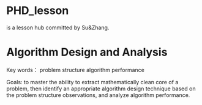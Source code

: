 # PHD_lesson
is a lesson hub committed by Su&Zhang.

# Algorithm Design and Analysis
Key words：
problem structure  algorithm performance  

Goals:
to master the ability to extract mathematically clean core of a problem,
then identify an appropriate algorithm design technique based on the problem structure observations,
and analyze algorithm performance.


